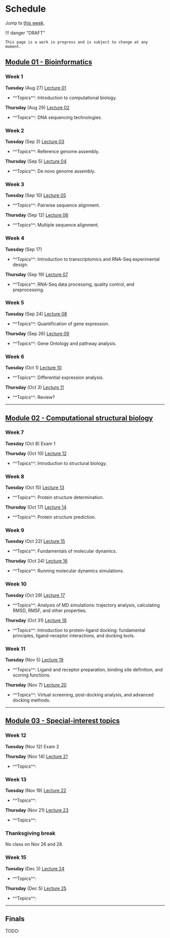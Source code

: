 # Schedule

Jump to [this week](#week-1).

!!! danger "DRAFT"

    This page is a work in progress and is subject to change at any moment.

## [Module 01 - Bioinformatics][module 01]

### Week 1

**Tuesday** (Aug 27) [Lecture 01](../../lectures/01/)

-   ^^Topics^^: Introduction to computational biology.

**Thursday** (Aug 29) [Lecture 02](../../lectures/02/)

-   ^^Topics^^: DNA sequencing technologies.

### Week 2

**Tuesday** (Sep 3) [Lecture 03](../../lectures/03/)

-   ^^Topics^^: Reference genome assembly.

**Thursday** (Sep 5) [Lecture 04](../../lectures/04/)

-   ^^Topics^^: De novo genome assembly.

### Week 3

**Tuesday** (Sep 10) [Lecture 05](../../lectures/05/)

-   ^^Topics^^: Pairwise sequence alignment.

**Thursday** (Sep 12) [Lecture 06](../../lectures/06/)

-   ^^Topics^^: Multiple sequence alignment.

### Week 4

**Tuesday** (Sep 17)

-   ^^Topics^^: Introduction to transcriptomics and RNA-Seq experimental design.

**Thursday** (Sep 19)  [Lecture 07]()

-   ^^Topics^^: RNA-Seq data processing, quality control, and preprocessing.

### Week 5

**Tuesday** (Sep 24) [Lecture 08]()

-   ^^Topics^^: Quantification of gene expression.

**Thursday** (Sep 26) [Lecture 09]()

-   ^^Topics^^: Gene Ontology and pathway analysis.

### Week 6

**Tuesday** (Oct 1) [Lecture 10]()

-   ^^Topics^^: Differential expression analysis.

**Thursday** (Oct 3) [Lecture 11]()

-   ^^Topics^^: Review?

<hr>

## [Module 02 - Computational structural biology][module 02]

### Week 7

**Tuesday** (Oct 8) Exam 1

**Thursday** (Oct 10) [Lecture 12]()

-   ^^Topics^^: Introduction to structural biology.

### Week 8

**Tuesday** (Oct 15) [Lecture 13]()

-   ^^Topics^^: Protein structure determination.

**Thursday** (Oct 17) [Lecture 14]()

-   ^^Topics^^: Protein structure prediction.

### Week 9

**Tuesday** (Oct 22) [Lecture 15]()

-   ^^Topics^^: Fundamentals of molecular dynamics.

**Thursday** (Oct 24) [Lecture 16]()

-   ^^Topics^^: Running molecular dynamics simulations.

### Week 10

**Tuesday** (Oct 29) [Lecture 17]()

-   ^^Topics^^: Analysis of MD simulations: trajectory analysis, calculating RMSD, RMSF, and other properties.

**Thursday** (Oct 31) [Lecture 18]()

-   ^^Topics^^: Introduction to protein-ligand docking: fundamental principles, ligand-receptor interactions, and docking tools.

### Week 11

**Tuesday** (Nov 5) [Lecture 19]()

-   ^^Topics^^: Ligand and receptor preparation, binding site definition, and scoring functions.

**Thursday** (Nov 7) [Lecture 20]()

-   ^^Topics^^: Virtual screening, post-docking analysis, and advanced docking methods.

<hr>

## [Module 03 - Special-interest topics][module 03]

### Week 12

**Tuesday** (Nov 12) Exam 2

**Thursday** (Nov 14) [Lecture 21]()

-   ^^Topics^^:

### Week 13

**Tuesday** (Nov 19) [Lecture 22]()

-   ^^Topics^^:

**Thursday** (Nov 21) [Lecture 23]()

-   ^^Topics^^:

### Thanksgiving break

No class on Nov 26 and 28.

### Week 15

**Tuesday** (Dec 3) [Lecture 24]()

-   ^^Topics^^:

**Thursday** (Dec 5) [Lecture 25]()

-   ^^Topics^^:

<hr>

## Finals

TODO:

<!-- LINKS -->

[module 01]: /modules/bioinformatics
[module 02]: /modules/csb
[module 03]: /modules/special

